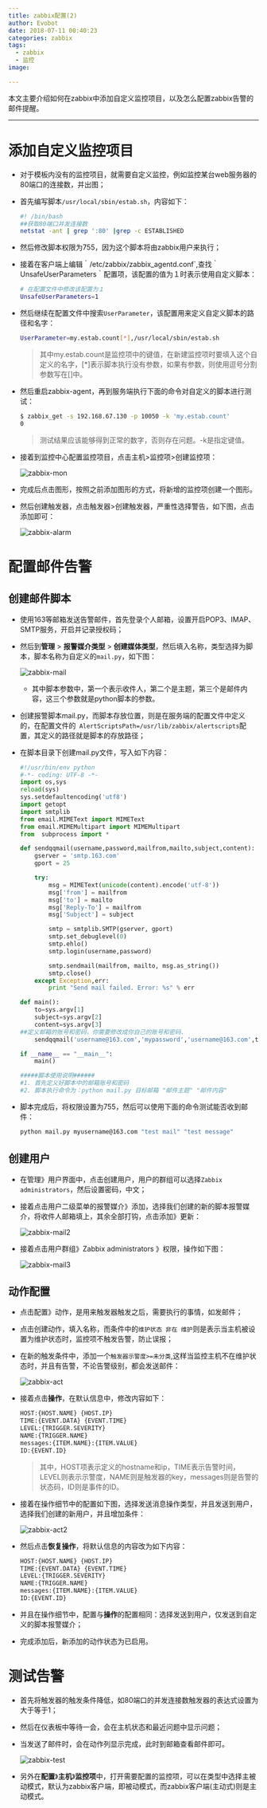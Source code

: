 ```yaml
---
title: zabbix配置(2)
author: Evobot
date: 2018-07-11 00:40:23
categories: zabbix
tags:
  - zabbix
  - 监控
image:

---
```


本文主要介绍如何在zabbix中添加自定义监控项目，以及怎么配置zabbix告警的邮件提醒。

<!--more-->

---

# 添加自定义监控项目

- 对于模板内没有的监控项目，就需要自定义监控，例如监控某台web服务器的80端口的连接数，并出图；

- 首先编写脚本`/usr/local/sbin/estab.sh`，内容如下：

  ```bash
  #! /bin/bash
  ##获取80端口并发连接数
  netstat -ant | grep ':80' |grep -c ESTABLISHED
  ```

- 然后修改脚本权限为755，因为这个脚本将由zabbix用户来执行；

- 接着在客户端上编辑｀/etc/zabbix/zabbix_agentd.conf`,查找｀UnsafeUserParameters｀配置项，该配置的值为１时表示使用自定义脚本：

  ```bash
  # 在配置文件中修改该配置为１
  UnsafeUserParameters=1
  ```

- 然后继续在配置文件中搜索`UserParameter`，该配置用来定义自定义脚本的路径和名字：

  ```bash
  UserParameter=my.estab.count[*],/usr/local/sbin/estab.sh
  ```

  > 其中my.estab.count是监控项中的键值，在新建监控项时要填入这个自定义的名字，[*]表示脚本执行没有参数，如果有参数，则使用逗号分割参数写在[]中。

- 然后重启zabbix-agent，再到服务端执行下面的命令对自定义的脚本进行测试：

  ```bash
  $ zabbix_get -s 192.168.67.130 -p 10050 -k 'my.estab.count'
  0

  ```

  > 测试结果应该能够得到正常的数字，否则存在问题。-k是指定键值。

- 接着到监控中心配置监控项目，点击主机>监控项>创建监控项：

  ![zabbix-mon](https://blogimage-1251925320.cos.ap-chengdu.myqcloud.com/zabbix-mon.png)

- 完成后点击图形，按照之前添加图形的方式，将新增的监控项创建一个图形。

- 然后创建触发器，点击触发器>创建触发器，严重性选择警告，如下图，点击添加即可：

  ![zabbix-alarm](https://blogimage-1251925320.cos.ap-chengdu.myqcloud.com/zabbix-alarm.png)

# 配置邮件告警

## 创建邮件脚本

- 使用163等邮箱发送告警邮件，首先登录个人邮箱，设置开启POP3、IMAP、SMTP服务，开启并记录授权码；

- 然后到**管理** > **报警媒介类型** > **创建媒体类型**，然后填入名称，类型选择为脚本，脚本名称为自定义的`mail.py`，如下图：

  ![zabbix-mail](https://blogimage-1251925320.cos.ap-chengdu.myqcloud.com/zabbix-mail.png)

  - 其中脚本参数中，第一个表示收件人，第二个是主题，第三个是邮件内容，这三个参数就是python脚本的参数。

- 创建报警脚本mail.py，而脚本存放位置，则是在服务端的配置文件中定义的，在配置文件的` AlertScriptsPath=/usr/lib/zabbix/alertscripts`配置，其定义的路径就是脚本的存放路径；

- 在脚本目录下创建mail.py文件，写入如下内容：

  ```python
  #!/usr/bin/env python
  #-*- coding: UTF-8 -*-
  import os,sys
  reload(sys)
  sys.setdefaultencoding('utf8')
  import getopt
  import smtplib
  from email.MIMEText import MIMEText
  from email.MIMEMultipart import MIMEMultipart
  from  subprocess import *

  def sendqqmail(username,password,mailfrom,mailto,subject,content):
      gserver = 'smtp.163.com'
      gport = 25

      try:
          msg = MIMEText(unicode(content).encode('utf-8'))
          msg['from'] = mailfrom
          msg['to'] = mailto
          msg['Reply-To'] = mailfrom
          msg['Subject'] = subject

          smtp = smtplib.SMTP(gserver, gport)
          smtp.set_debuglevel(0)
          smtp.ehlo()
          smtp.login(username,password)

          smtp.sendmail(mailfrom, mailto, msg.as_string())
          smtp.close()
      except Exception,err:
          print "Send mail failed. Error: %s" % err

  def main():
      to=sys.argv[1]
      subject=sys.argv[2]
      content=sys.argv[3]
  ##定义邮箱的账号和密码，你需要修改成你自己的账号和密码.
      sendqqmail('username@163.com','mypassword','username@163.com',to,subject,content)

  if __name__ == "__main__":
      main()

  #####脚本使用说明######
  #1. 首先定义好脚本中的邮箱账号和密码
  #2. 脚本执行命令为：python mail.py 目标邮箱 "邮件主题" "邮件内容"

  ```

- 脚本完成后，将权限设置为755，然后可以使用下面的命令测试能否收到邮件：

  ```bash
  python mail.py myusername@163.com "test mail" "test message"
  ```

## 创建用户

- 在管理》用户界面中，点击创建用户，用户的群组可以选择`Zabbix administrators`，然后设置密码，中文；

- 接着点击用户二级菜单的报警媒介》添加，选择我们创建的新的脚本报警媒介，将收件人邮箱填上，其余全部打钩，点击添加》更新：

  ![zabbix-mail2](https://blogimage-1251925320.cos.ap-chengdu.myqcloud.com/zabbix-mail2.png)

- 接着点击用户群组》Zabbix administrators 》权限，操作如下图：

  ![zabbix-mail3](https://blogimage-1251925320.cos.ap-chengdu.myqcloud.com/zabbix-mail3.png)

## 动作配置

- 点击配置》动作，是用来触发器触发之后，需要执行的事情，如发邮件；

- 点击创建动作，填入名称，而条件中的`维护状态 非在 维护`则是表示当主机被设置为维护状态时，监控项不触发告警，防止误报；

- 在新的触发条件中，添加一个`触发器示警度>=未分类`,这样当监控主机不在维护状态时，并且有告警，不论告警级别，都会发送邮件：

  ![zabbix-act](https://blogimage-1251925320.cos.ap-chengdu.myqcloud.com/zabbix-act.png)

- 接着点击**操作**，在默认信息中，修改内容如下：

  ```bash
  HOST:{HOST.NAME} {HOST.IP}
  TIME:{EVENT.DATA} {EVENT.TIME}
  LEVEL:{TRIGGER.SEVERITY}
  NAME:{TRIGGER.NAME}
  messages:{ITEM.NAME}:{ITEM.VALUE}
  ID:{EVENT.ID}
  ```

  > 其中，HOST项表示定义的hostname和ip，TIME表示告警时间，LEVEL则表示示警度，NAME则是触发器的key，messages则是告警的状态码，ID则是事件的ID。

- 接着在操作细节中的配置如下图，选择发送消息操作类型，并且发送到用户，选择我们创建的新用户，并且增加条件：

  ![zabbix-act2](https://blogimage-1251925320.cos.ap-chengdu.myqcloud.com/zabbix-act2.png)

- 然后点击**恢复操作**，将默认信息的内容改为如下内容：

  ```bash
  HOST:{HOST.NAME} {HOST.IP}
  TIME:{EVENT.DATA} {EVENT.TIME}
  LEVEL:{TRIGGER.SEVERITY}
  NAME:{TRIGGER.NAME}
  messages:{ITEM.NAME}:{ITEM.VALUE}
  ID:{EVENT.ID}
  ```

- 并且在操作细节中，配置与**操作**的配置相同：选择发送到用户，仅发送到自定义的脚本报警媒介；

- 完成添加后，新添加的动作状态为已启用。

# 测试告警

- 首先将触发器的触发条件降低，如80端口的并发连接数触发器的表达式设置为大于等于1；

- 然后在仪表板中等待一会，会在主机状态和最近问题中显示问题；

- 当发送了邮件时，会在动作列显示完成，此时到邮箱查看邮件即可。

  ![zabbix-test](https://blogimage-1251925320.cos.ap-chengdu.myqcloud.com/zabbix-test.png)

- 另外在**配置**》**主机**》**监控项**中，打开需要配置的监控项，可以在类型中选择主被动模式，默认为zabbix客户端，即被动模式，而zabbix客户端(主动式)则是主动模式。
